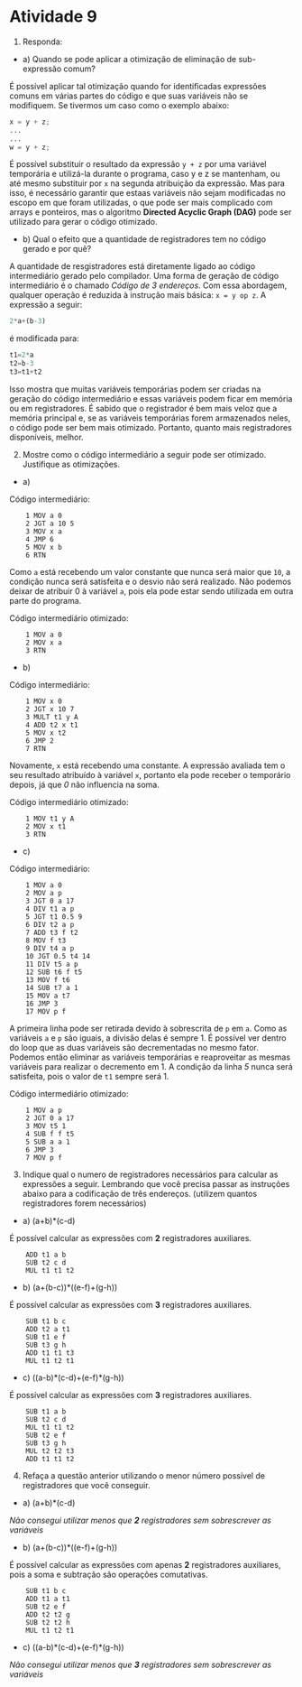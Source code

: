 Atividade 9
======
1. Responda:

- a) Quando se pode aplicar a otimização de eliminação de sub-expressão comum?

É possível aplicar tal otimização quando for identificadas expressões comuns em várias partes do código e que suas variáveis não se modifiquem.
Se tivermos um caso como o exemplo abaixo:

```python
x = y + z;
...
...
w = y + z;
```

 É possível substituir o resultado da expressão `y + z` por uma variável temporária e utilizá-la durante o programa, caso y e z se mantenham, ou até mesmo
 substituir por `x` na segunda atribuição da expressão. Mas para isso, é necessário garantir que estaas variáveis não sejam modificadas no escopo em que
 foram utilizadas, o que pode ser mais complicado com arrays e ponteiros, mas o algoritmo **Directed Acyclic Graph (DAG)** pode ser utilizado para gerar o
 código otimizado.

- b) Qual o efeito que a quantidade de registradores tem no código gerado e por quê?

A quantidade de resgistradores está diretamente ligado ao código intermediário gerado pelo compilador. Uma forma de geração de código intermediário é o chamado
*Código de 3 endereços*. Com essa abordagem, qualquer operação é reduzida à instrução mais básica: `x = y op z`. A expressão a seguir:

```python
2*a+(b-3)
```

é modificada para:

```python
t1=2*a
t2=b-3
t3=t1+t2
```

Isso mostra que muitas variáveis temporárias podem ser criadas na geração do código intermediário e essas variáveis podem ficar em memória ou em registradores.
É sabido que o registrador é bem mais veloz que a memória principal e, se as variáveis temporárias forem armazenados neles, o código pode ser bem mais otimizado.
Portanto, quanto mais registradores disponíveis, melhor.


 2. Mostre como o código intermediário a seguir pode ser otimizado. Justifique as otimizações. 
 
- a)

Código intermediário:

```assembly
    1 MOV a 0
    2 JGT a 10 5
    3 MOV x a
    4 JMP 6
    5 MOV x b
    6 RTN 
```


Como `a` está recebendo um valor constante que nunca será maior que `10`, a condição nunca será satisfeita e o desvio não será realizado.
Não podemos deixar de atribuir 0 à variável `a`, pois ela pode estar sendo utilizada em outra parte do programa.

Código intermediário otimizado:

```assembly
    1 MOV a 0
    2 MOV x a
    3 RTN 
```

- b)

Código intermediário:

```assembly
    1 MOV x 0
    2 JGT x 10 7
    3 MULT t1 y A
    4 ADD t2 x t1
    5 MOV x t2
    6 JMP 2
    7 RTN  
```


Novamente, `x` está recebendo uma constante. A expressão avaliada tem o seu resultado atribuído à variável `x`, portanto ela pode receber o temporário
depois, já que *0* não influencia na soma.

Código intermediário otimizado:

```assembly
    1 MOV t1 y A
    2 MOV x t1
    3 RTN  
```

- c)

Código intermediário:

```assembly
    1 MOV a 0
    2 MOV a p
    3 JGT 0 a 17
    4 DIV t1 a p
    5 JGT t1 0.5 9
    6 DIV t2 a p
    7 ADD t3 f t2
    8 MOV f t3
    9 DIV t4 a p
    10 JGT 0.5 t4 14
    11 DIV t5 a p
    12 SUB t6 f t5
    13 MOV f t6
    14 SUB t7 a 1
    15 MOV a t7
    16 JMP 3
    17 MOV p f 
```

A primeira linha pode ser retirada devido à sobrescrita de `p` em `a`. Como as variáveis `a` e `p` são iguais, a divisão delas é sempre 1.
É possível ver dentro do loop que as duas variáveis são decrementadas no mesmo fator. Podemos então eliminar as variáveis temporárias e reaproveitar
as mesmas variáveis para realizar o decremento em 1. A condição da linha *5* nunca será satisfeita, pois o valor de `t1` sempre será 1.

Código intermediário otimizado:

```assembly
    1 MOV a p
    2 JGT 0 a 17
    3 MOV t5 1 
    4 SUB f f t5
    5 SUB a a 1 
    6 JMP 3
    7 MOV p f 
```
3.  Indique qual o numero de registradores necessários para calcular as expressões a seguir. Lembrando que você precisa passar as instruções 
abaixo para a codificação de três endereços. (utilizem quantos registradores forem necessários)

- a) (a+b)*(c-d)

É possível calcular as expressões com **2** registradores auxiliares.

```assembly 
    ADD t1 a b
    SUB t2 c d
    MUL t1 t1 t2
```

- b) (a+(b-c))*((e-f)+(g-h)) 

É possível calcular as expressões com **3** registradores auxiliares.

```assembly 
    SUB t1 b c
    ADD t2 a t1
    SUB t1 e f
    SUB t3 g h
    ADD t1 t1 t3
    MUL t1 t2 t1
```

- c) ((a-b)\*(c-d)+(e-f)\*(g-h)) 

É possível calcular as expressões com **3** registradores auxiliares.

```assembly 
    SUB t1 a b
    SUB t2 c d
    MUL t1 t1 t2
    SUB t2 e f
    SUB t3 g h
    MUL t2 t2 t3
    ADD t1 t1 t2 
```

4. Refaça a questão anterior utilizando o menor número possível de registradores que você conseguir.


- a) (a+b)*(c-d)

*Não consegui utilizar menos que **2** registradores sem sobrescrever as variáveis*


- b) (a+(b-c))*((e-f)+(g-h)) 

É possível calcular as expressões com  apenas **2** registradores auxiliares, pois a soma e subtração são operações comutativas.

```assembly 
    SUB t1 b c
    ADD t1 a t1
    SUB t2 e f
    ADD t2 t2 g
    SUB t2 t2 h
    MUL t1 t2 t1
```


- c) ((a-b)\*(c-d)+(e-f)\*(g-h)) 

*Não consegui utilizar menos que **3** registradores sem sobrescrever as variáveis*
